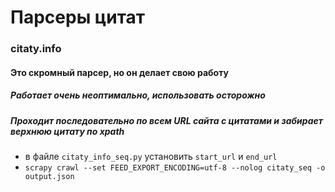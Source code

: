 # Парсеры цитат

### citaty.info

#### Это скромный парсер, но он делает свою работу

##### Работает очень неоптимально, использовать осторожно

##### Проходит последовательно по всем URL сайта с цитатами и забирает верхнюю цитату по xpath

- в файле `citaty_info_seq.py` установить `start_url` и `end_url`
- `scrapy crawl --set FEED_EXPORT_ENCODING=utf-8 --nolog citaty_seq -o output.json`
